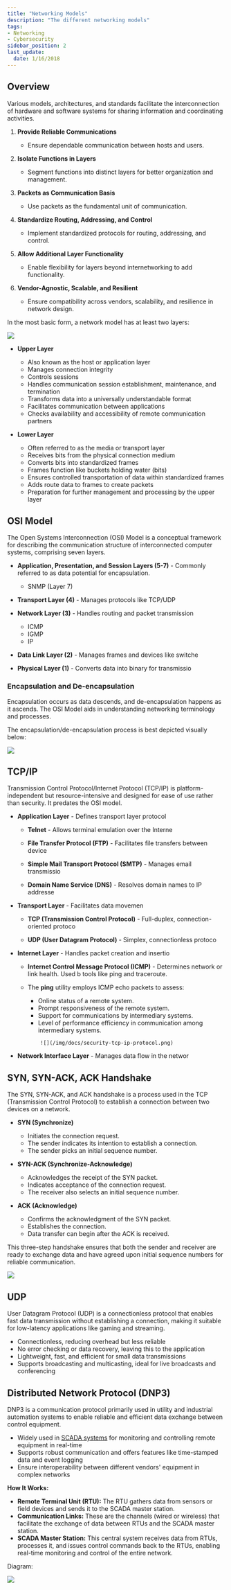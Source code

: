 ```yaml
---
title: "Networking Models"
description: "The different networking models"
tags: 
- Networking
- Cybersecurity
sidebar_position: 2
last_update:
  date: 1/16/2018
---
```



## Overview

Various models, architectures, and standards facilitate the interconnection of hardware and software systems for sharing information and coordinating activities. 

1. **Provide Reliable Communications**

   - Ensure dependable communication between hosts and users.

2. **Isolate Functions in Layers**

   - Segment functions into distinct layers for better organization and management.

3. **Packets as Communication Basis**

   - Use packets as the fundamental unit of communication.

4. **Standardize Routing, Addressing, and Control**

   - Implement standardized protocols for routing, addressing, and control.

5. **Allow Additional Layer Functionality**

   - Enable flexibility for layers beyond internetworking to add functionality.

6. **Vendor-Agnostic, Scalable, and Resilient**

   - Ensure compatibility across vendors, scalability, and resilience in network design.

In the most basic form, a network model has at least two layers:


<div class="img-center">

![](/img/docs/security-tcp-ip-osi-model.png)


</div>


- **Upper Layer**
    - Also known as the host or application layer
    - Manages connection integrity
    - Controls sessions
    - Handles communication session establishment, maintenance, and termination
    - Transforms data into a universally understandable format
    - Facilitates communication between applications
    - Checks availability and accessibility of remote communication partners

- **Lower Layer**
    - Often referred to as the media or transport layer
    - Receives bits from the physical connection medium
    - Converts bits into standardized frames
    - Frames function like buckets holding water (bits)
    - Ensures controlled transportation of data within standardized frames
    - Adds route data to frames to create packets
    - Preparation for further management and processing by the upper layer

## OSI Model

The Open Systems Interconnection (OSI) Model is a conceptual framework for describing the communication structure of interconnected computer systems, comprising seven layers. 

- **Application, Presentation, and Session Layers (5-7)** - Commonly referred to as data
potential for encapsulation.

  - SNMP (Layer 7)

- **Transport Layer (4)** - Manages protocols like TCP/UDP

- **Network Layer (3)** - Handles routing and packet transmission

  - ICMP 
  - IGMP 
  - IP

- **Data Link Layer (2)** - Manages frames and devices like switche

- **Physical Layer (1)** - Converts data into binary for transmissio


### Encapsulation and De-encapsulation

Encapsulation occurs as data descends, and de-encapsulation happens as it ascends. The OSI Model aids in understanding networking terminology and processes.

The encapsulation/de-encapsulation process is best depicted visually below: 

![](/img/docs/security-encap-deencap-diagram.png)


## TCP/IP

Transmission Control Protocol/Internet Protocol (TCP/IP) is platform-independent but resource-intensive and designed for ease of use rather than security. It predates the OSI model.

  - **Application Layer** - Defines transport layer protocol


    - **Telnet** - Allows terminal emulation over the Interne

    - **File Transfer Protocol (FTP)** - Facilitates file transfers between device

    - **Simple Mail Transport Protocol (SMTP)** - Manages email transmissio

    - **Domain Name Service (DNS)** - Resolves domain names to IP addresse



  - **Transport Layer** - Facilitates data movemen


    - **TCP (Transmission Control Protocol)** - Full-duplex, connection-oriented protoco

    - **UDP (User Datagram Protocol)** - Simplex, connectionless protoco


  - **Internet Layer** - Handles packet creation and insertio


    - **Internet Control Message Protocol (ICMP)** - Determines network or link health. Used b
    tools like ping and traceroute.

    - The **ping** utility employs ICMP echo packets to assess:

        - Online status of a remote system.
        - Prompt responsiveness of the remote system.
        - Support for communications by intermediary systems.
        - Level of performance efficiency in communication among intermediary systems.

              
        <div class="img-center">

              ![](/img/docs/security-tcp-ip-protocol.png)
              

        </div>



  - **Network Interface Layer** - Manages data flow in the networ





## SYN, SYN-ACK, ACK Handshake

The SYN, SYN-ACK, and ACK handshake is a process used in the TCP (Transmission Control Protocol) to establish a connection between two devices on a network. 

- **SYN (Synchronize)** 

  - Initiates the connection request.
  - The sender indicates its intention to establish a connection.
  - The sender picks an initial sequence number.

- **SYN-ACK (Synchronize-Acknowledge)** 

  - Acknowledges the receipt of the SYN packet.
  - Indicates acceptance of the connection request.
  - The receiver also selects an initial sequence number.

- **ACK (Acknowledge)** 

  - Confirms the acknowledgment of the SYN packet.
  - Establishes the connection.
  - Data transfer can begin after the ACK is received.

This three-step handshake ensures that both the sender and receiver are ready to exchange data and have agreed upon initial sequence numbers for reliable communication.


<div class="img-center">

![](/img/docs/security-syn-ack-syn.png)


</div>


## UDP

User Datagram Protocol (UDP) is a connectionless protocol that enables fast data transmission without establishing a connection, making it suitable for low-latency applications like gaming and streaming.

- Connectionless, reducing overhead but less reliable
- No error checking or data recovery, leaving this to the application
- Lightweight, fast, and efficient for small data transmissions
- Supports broadcasting and multicasting, ideal for live broadcasts and conferencing

## Distributed Network Protocol (DNP3)

DNP3 is a communication protocol primarily used in utility and industrial automation systems to enable reliable and efficient data exchange between control equipment.

- Widely used in [SCADA systems](/docs/007-Cybersecurity/024-Infrastructure-and-Network/058-Embedded-Systems.md) for monitoring and controlling remote equipment in real-time
- Supports robust communication and offers features like time-stamped data and event logging
- Ensure interoperability between different vendors' equipment in complex networks

**How It Works:**

- **Remote Terminal Unit (RTU):** The RTU gathers data from sensors or field devices and sends it to the SCADA master station.
- **Communication Links:** These are the channels (wired or wireless) that facilitate the exchange of data between RTUs and the SCADA master station.
- **SCADA Master Station:** This central system receives data from RTUs, processes it, and issues control commands back to the RTUs, enabling real-time monitoring and control of the entire network.

Diagram:

<div class='img-center'>

![](/img/docs/networking-models-dnp3-for-scada.png)

</div>
